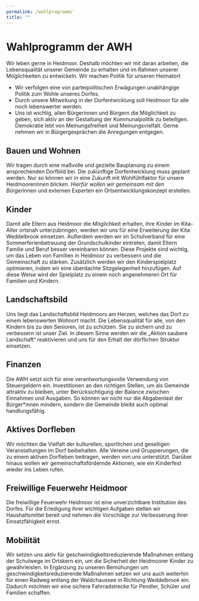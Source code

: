 ```yaml
---
permalink: /wahlprogramm/
title: ""
---
```


# Wahlprogramm der AWH

Wir leben gerne in Heidmoor. Deshalb möchten wir mit daran arbeiten, die Lebensqualität 
unserer Gemeinde zu erhalten und im Rahmen unserer Möglichkeiten zu entwickeln.
Wir machen Politik für unseren Heimatort
 - Wir verfolgen eine von parteipolitischen Erwägungen unabhängige Politik zum Wohle unseres Dorfes.
 - Durch unsere Mitwirkung in der Dorfentwicklung soll Heidmoor für alle noch lebenswerter werden.
 - Uns ist wichtig, allen Bürgerinnen und Bürgern die Möglichkeit zu geben, sich aktiv an der Gestaltung der Kommunalpolitik zu beteiligen. Demokratie lebt von Meinungsfreiheit und Meinungsvielfalt. Gerne nehmen wir in Bürgergesprächen die Anregungen entgegen.

## Bauen und Wohnen

Wir tragen durch eine maßvolle und gezielte Bauplanung zu einem ansprechenden Dorfbild bei. 
Die zukünftige Dorfentwicklung muss geplant werden. Nur so können wir in eine Zukunft mit Wohlfühlfaktor für 
unsere Heidmoorer*innen blicken. Hierfür wollen wir gemeinsam mit den Bürger*innen und externen Experten 
ein Ortsentwicklungskonzept erstellen.

## Kinder

Damit alle Eltern aus Heidmoor die Möglichkeit erhalten, ihre Kinder im Kita-Alter ortsnah unterzubringen, 
werden wir uns für eine Erweiterung der Kita Weddelbrook einsetzen. Außerdem werden wir im Schulverband für 
eine Sommerferienbetreuung der Grundschulkinder eintreten, damit Eltern Familie und Beruf besser vereinbaren können. 
Diese Projekte sind wichtig, um das Leben von Familien in Heidmoor zu verbessern und die Gemeinschaft zu stärken.
Zusätzlich werden wir den Kinderspielplatz optimieren, indem wir eine überdachte Sitzgelegenheit hinzufügen. 
Auf diese Weise wird der Spielplatz zu einem noch angenehmeren Ort für Familien und Kindern.

## Landschaftsbild

Uns liegt das Landschaftsbild Heidmoors am Herzen, welches das Dorf zu einem lebenswerten Wohnort macht. 
Die Lebensqualität für alle, von den Kindern bis zu den Senioren, ist zu schützen. Sie 
zu sichern und zu verbessern ist unser Ziel. In diesem Sinne werden wir die „Aktion saubere Landschaft“ 
reaktivieren und uns für den Erhalt der dörflichen Struktur einsetzen.

## Finanzen

Die AWH setzt sich für eine verantwortungsvolle Verwendung von Steuergeldern ein. 
Investitionen an den richtigen Stellen, um als Gemeinde attraktiv zu bleiben, unter 
Berücksichtigung der Balance zwischen Einnahmen und Ausgaben. So können wir nicht nur die 
Abgabenlast der Bürger*innen mindern, sondern die Gemeinde bleibt auch optimal handlungsfähig.

## Aktives Dorfleben

Wir möchten die Vielfalt der kulturellen, sportlichen und geselligen Veranstaltungen im Dorf beibehalten.
Alle Vereine und Gruppierungen, die zu einem aktiven Dorfleben beitragen, werden von uns unterstützt. 
Darüber hinaus wollen wir gemeinschaftsfördernde Aktionen, wie ein Kinderfest wieder ins Leben rufen.

## Freiwillige Feuerwehr Heidmoor

Die freiwillige Feuerwehr Heidmoor ist eine unverzichtbare Institution des Dorfes. 
Für die Erledigung ihrer wichtigen Aufgaben stellen wir Haushaltsmittel bereit und nehmen die Vorschläge zur 
Verbesserung ihrer Einsatzfähigkeit ernst.

## Mobilität

Wir setzen uns aktiv für geschwindigkeitsreduzierende Maßnahmen entlang der Schulwege im Ortskern ein, um 
die Sicherheit der Heidmoorer Kinder zu gewährleisten.
In Ergänzung zu unseren Bemühungen um geschwindigkeitsreduzierende Maßnahmen setzen wir uns auch weiterhin für einen Radweg 
entlang der Waldchaussee in Richtung Weddelbrook ein. Dadurch möchten wir eine sichere Fahrradstrecke für Pendler, 
Schüler und Familien schaffen.
